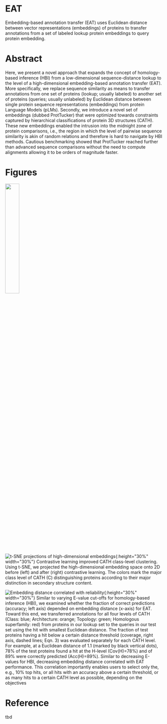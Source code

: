 # EAT
Embedding-based annotation transfer (EAT) uses Euclidean distance between vector representations (embeddings) of proteins to transfer annotations from a set of labeled lookup protein embeddings to query protein embedding.


# Abstract 
Here, we present a novel approach that expands the concept of homology-based inference (HBI) from a low-dimensional sequence-distance lookup to the level of a high-dimensional embedding-based annotation transfer (EAT). More specifically, we replace sequence similarity as means to transfer annotations from one set of proteins (lookup; usually labeled) to another set of proteins (queries; usually unlabeled) by Euclidean distance between single protein sequence representations (embeddings) from protein Language Models (pLMs). Secondly, we introduce a novel set of embeddings (dubbed ProtTucker) that were optimized towards constraints captured by hierarchical classifications of protein 3D structures (CATH). These new embeddings enabled the intrusion into the midnight zone of protein comparisons, i.e., the region in which the level of pairwise sequence similarity is akin of random relations and therefore is hard to navigate by HBI methods. Cautious benchmarking showed that ProtTucker reached further than advanced sequence comparisons without the need to compute alignments allowing it to be orders of magnitude faster.


# Figures
<img src="https://github.com/Rostlab/EAT/blob/main/ProtTucker_tSNE.png?raw=true" width="30%" height="30%">

![t-SNE projections of high-dimensional embeddings](https://github.com/Rostlab/EAT/blob/main/ProtTucker_tSNE.png?raw=true){:height="30%" width="30%"}
Contrastive learning improved CATH class-level clustering. Using t-SNE, we projected the high-dimensional embedding space onto 2D before (left) and after (right) contrastive learning. The colors mark the major class level of CATH (C) distinguishing proteins according to their major distinction in secondary structure content.


![Embedding distance correlated with reliability](https://github.com/Rostlab/EAT/blob/main/ProtTucker_reliability.png?raw=true){:height="30%" width="30%"}
Similar to varying E-value cut-offs for homology-based inference (HBI), we examined whether the fraction of correct predictions (accuracy; left axis) depended on embedding distance (x-axis) for EAT. Toward this end, we transferred annotations for all four levels of CATH (Class: blue; Architecture: orange; Topology: green; Homologous superfamily: red) from proteins in our lookup set to the queries in our test set using the hit with smallest Euclidean distance. The fraction of test proteins having a hit below a certain distance threshold (coverage, right axis, dashed lines; Eqn. 3) was evaluated separately for each CATH level. For example, at a Euclidean distance of 1.1 (marked by black vertical dots), 78% of the test proteins found a hit at the H-level (Cov(H)=78%) and of 89% were correctly predicted (Acc(H)=89%). Similar to decreasing E-values for HBI, decreasing embedding distance correlated with EAT performance. This correlation importantly enables users to select only the, e.g., 10% top hits, or all hits with an accuracy above a certain threshold, or as many hits to a certain CATH level as possible, depending on the objectives


# Reference
tbd

